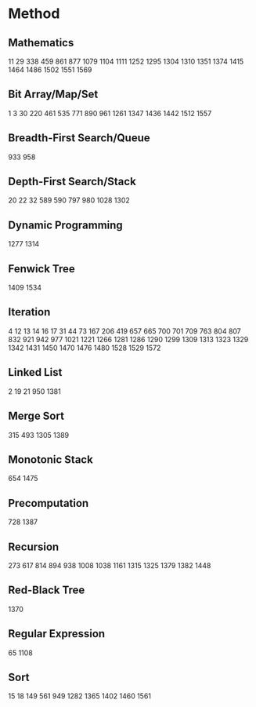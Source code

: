 # Method
## Mathematics
11
29
338
459
861
877
1079
1104
1111
1252
1295
1304
1310
1351
1374
1415
1464
1486
1502
1551
1569
## Bit Array/Map/Set
1
3
30
220
461
535
771
890
961
1261
1347
1436
1442
1512
1557
## Breadth-First Search/Queue
933
958
## Depth-First Search/Stack
20
22
32
589
590
797
980
1028
1302
## Dynamic Programming
1277
1314
## Fenwick Tree
1409
1534
## Iteration
4
12
13
14
16
17
31
44
73
167
206
419
657
665
700
701
709
763
804
807
832
921
942
977
1021
1221
1266
1281
1286
1290
1299
1309
1313
1323
1329
1342
1431
1450
1470
1476
1480
1528
1529
1572
## Linked List
2
19
21
950
1381
## Merge Sort
315
493
1305
1389
## Monotonic Stack
654
1475
## Precomputation
728
1387
## Recursion
273
617
814
894
938
1008
1038
1161
1315
1325
1379
1382
1448
## Red-Black Tree
1370
## Regular Expression
65
1108
## Sort
15
18
149
561
949
1282
1365
1402
1460
1561
